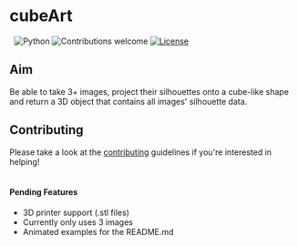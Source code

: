 <h1><b>cubeArt</b></h1>


&nbsp;
![Python](https://img.shields.io/badge/python-v3.6+-blue.svg)
![Contributions welcome](https://img.shields.io/badge/contributions-welcome-orange.svg)
[![License](https://img.shields.io/badge/license-MIT-blue.svg)](https://opensource.org/licenses/MIT)


## Aim
Be able to take 3+ images, project their silhouettes onto a cube-like shape and return a 3D object that contains all images' silhouette     data.

## Contributing
Please take a look at the [contributing]() guidelines if you're interested in helping!
<br>
<br>
#### Pending Features
- 3D printer support (.stl files)
- Currently only uses 3 images
- Animated examples for the README.md

